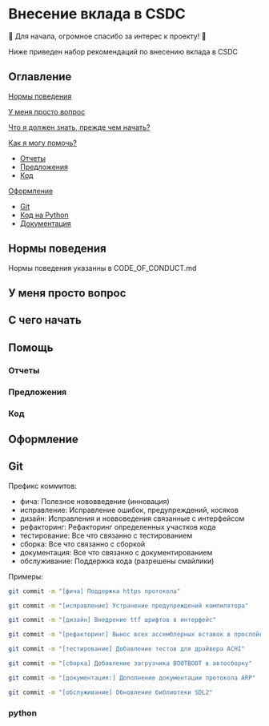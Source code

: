 # Внесение вклада в CSDC

:tada: Для начала, огромное спасибо за интерес к проекту! :tada:

Ниже приведен набор рекомендаций по внесению вклада в CSDC

## Оглавление

[Нормы поведения](#нормы-поведения)

[У меня просто вопрос](#у-меня-просто-вопрос)

[Что я должен знать, прежде чем начать?](#с-чего-начать)

[Как я могу помочь?](#помощь)
  * [Отчеты](#отчеты)
  * [Предложения](#предложния)
  * [Код](#код)

[Оформление](#оформление)
  * [Git](#Git)
  * [Код на Python](#python)
  * [Документация](#документация)

## Нормы поведения

Нормы поведения указанны в CODE_OF_CONDUCT.md

## У меня просто вопрос

## С чего начать

## Помощь

### Отчеты

### Предложения

### Код

## Оформление


## Git

Префикс коммитов:

- фича: Полезное нововведение (инновация)
- исправление: Исправление ошибок, предупреждений, косяков
- дизайн: Исправления и новвоведения связанные с интерфейсом
- рефакторинг: Рефакторинг определенных участков кода
- тестирование:  Все что связанно с тестированием
- сборка: Все что связанно с сборкой
- документация: Все что связанно с документированием
- обслуживание: Поддержка кода (разрешены смайлики)

Примеры:

```bash
git commit -m "[фича] Поддержка https протокола"
```

```bash
git commit -m "[исправление] Устранение предупреждений компилятора"
```

```bash
git commit -m "[дизайн] Внедрение ttf шрифтов в интерфейс"
```

```bash
git commit -m "[рефакторинг] Вынос всех ассемблерных вставок в прослойку"
```

```bash
git commit -m "[тестирование] Добавление тестов для драйвера ACHI"
```

```bash
git commit -m "[сборка] Добавление загрузчика BOOTBOOT в автосборку"
```

```bash
git commit -m "[документация:] Дополнение документации протокола ARP"
```

```bash
git commit -m "[обслуживание] Обновление библиотеки SDL2"
```


### python


